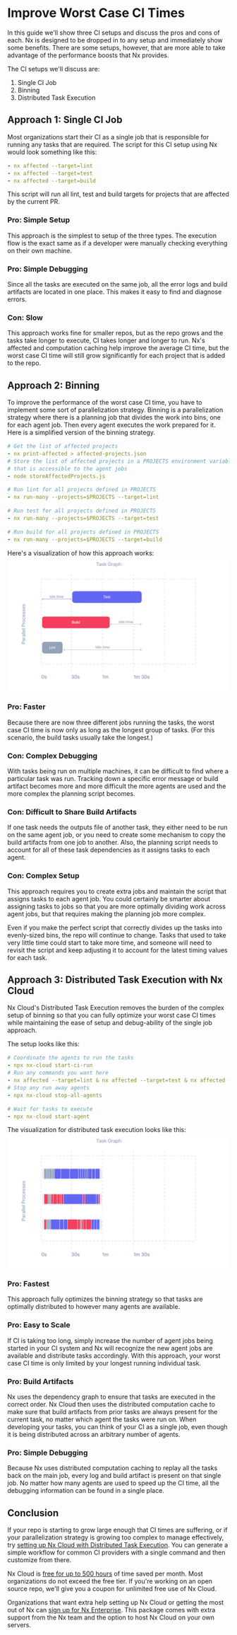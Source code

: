 # Improve Worst Case CI Times

In this guide we'll show three CI setups and discuss the pros and cons of each. Nx is designed to be dropped in to any setup and immediately show some benefits. There are some setups, however, that are more able to take advantage of the performance boosts that Nx provides.

The CI setups we'll discuss are:

1. Single CI Job
2. Binning
3. Distributed Task Execution

## Approach 1: Single CI Job

Most organizations start their CI as a single job that is responsible for running any tasks that are required. The script for this CI setup using Nx would look something like this:

```yaml
- nx affected --target=lint
- nx affected --target=test
- nx affected --target=build
```

This script will run all lint, test and build targets for projects that are affected by the current PR.

### Pro: Simple Setup

This approach is the simplest to setup of the three types. The execution flow is the exact same as if a developer were manually checking everything on their own machine.

### Pro: Simple Debugging

Since all the tasks are executed on the same job, all the error logs and build artifacts are located in one place. This makes it easy to find and diagnose errors.

### Con: Slow

This approach works fine for smaller repos, but as the repo grows and the tasks take longer to execute, CI takes longer and longer to run. Nx's affected and computation caching help improve the average CI time, but the worst case CI time will still grow significantly for each project that is added to the repo.

## Approach 2: Binning

To improve the performance of the worst case CI time, you have to implement some sort of parallelization strategy. Binning is a parallelization strategy where there is a planning job that divides the work into bins, one for each agent job. Then every agent executes the work prepared for it. Here is a simplified version of the binning strategy.

```yaml {% fileName="planning-job.yml" %}
# Get the list of affected projects
- nx print-affected > affected-projects.json
# Store the list of affected projects in a PROJECTS environment variable
# that is accessible to the agent jobs
- node storeAffectedProjects.js
```

```yaml {% fileName="lint-agent.yml" %}
# Run lint for all projects defined in PROJECTS
- nx run-many --projects=$PROJECTS --target=lint
```

```yaml {% fileName="test-agent.yml" %}
# Run test for all projects defined in PROJECTS
- nx run-many --projects=$PROJECTS --target=test
```

```yaml {% fileName="build-agent.yml" %}
# Run build for all projects defined in PROJECTS
- nx run-many --projects=$PROJECTS --target=build
```

Here's a visualization of how this approach works:
![CI using binning](../images/dte/binning.svg)

### Pro: Faster

Because there are now three different jobs running the tasks, the worst case CI time is now only as long as the longest group of tasks. (For this scenario, the build tasks usually take the longest.)

### Con: Complex Debugging

With tasks being run on multiple machines, it can be difficult to find where a particular task was run. Tracking down a specific error message or build artifact becomes more and more difficult the more agents are used and the more complex the planning script becomes.

### Con: Difficult to Share Build Artifacts

If one task needs the outputs file of another task, they either need to be run on the same agent job, or you need to create some mechanism to copy the build artifacts from one job to another. Also, the planning script needs to account for all of these task dependencies as it assigns tasks to each agent.

### Con: Complex Setup

This approach requires you to create extra jobs and maintain the script that assigns tasks to each agent job. You could certainly be smarter about assigning tasks to jobs so that you are more optimally dividing work across agent jobs, but that requires making the planning job more complex.

Even if you make the perfect script that correctly divides up the tasks into evenly-sized bins, the repo will continue to change. Tasks that used to take very little time could start to take more time, and someone will need to revisit the script and keep adjusting it to account for the latest timing values for each task.

## Approach 3: Distributed Task Execution with Nx Cloud

Nx Cloud's Distributed Task Execution removes the burden of the complex setup of binning so that you can fully optimize your worst case CI times while maintaining the ease of setup and debug-ability of the single job approach.

The setup looks like this:

```yaml {% fileName="main-job.yml" %}
# Coordinate the agents to run the tasks
- npx nx-cloud start-ci-run
# Run any commands you want here
- nx affected --target=lint & nx affected --target=test & nx affected --target=build
# Stop any run away agents
- npx nx-cloud stop-all-agents
```

```yaml {% fileName="agent.yml" %}
# Wait for tasks to execute
- npx nx-cloud start-agent
```

The visualization for distributed task execution looks like this:
![CI using DTE](../images/dte/3agents.svg)

### Pro: Fastest

This approach fully optimizes the binning strategy so that tasks are optimally distributed to however many agents are available.

### Pro: Easy to Scale

If CI is taking too long, simply increase the number of agent jobs being started in your CI system and Nx will recognize the new agent jobs are available and distribute tasks accordingly. With this approach, your worst case CI time is only limited by your longest running individual task.

### Pro: Build Artifacts

Nx uses the dependency graph to ensure that tasks are executed in the correct order. Nx Cloud then uses the distributed computation cache to make sure that build artifacts from prior tasks are always present for the current task, no matter which agent the tasks were run on. When developing your tasks, you can think of your CI as a single job, even though it is being distributed across an arbitrary number of agents.

### Pro: Simple Debugging

Because Nx uses distributed computation caching to replay all the tasks back on the main job, every log and build artifact is present on that single job. No matter how many agents are used to speed up the CI time, all the debugging information can be found in a single place.

## Conclusion

If your repo is starting to grow large enough that CI times are suffering, or if your parallelization strategy is growing too complex to manage effectively, try [setting up Nx Cloud with Distributed Task Execution](/core-features/distribute-task-execution). You can generate a simple workflow for common CI providers with a single command and then customize from there.

Nx Cloud is [free for up to 500 hours](https://nx.app/pricing/) of time saved per month. Most organizations do not exceed the free tier. If you're working on an open source repo, we'll give you a coupon for unlimited free use of Nx Cloud.

Organizations that want extra help setting up Nx Cloud or getting the most out of Nx can [sign up for Nx Enterprise](https://nx.app/enterprise/). This package comes with extra support from the Nx team and the option to host Nx Cloud on your own servers.
